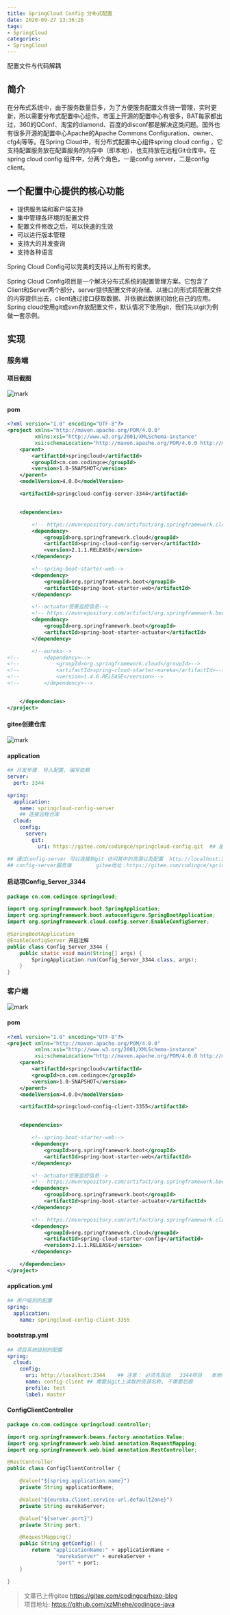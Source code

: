 ```yaml
---
title: SpringCloud Config 分布式配置
date: 2020-09-27 13:36:26
tags:
- SpringCloud
categories: 
- SpringCloud
---
```

配置文件与代码解耦
## 简介
在分布式系统中，由于服务数量巨多，为了方便服务配置文件统一管理，实时更新，所以需要分布式配置中心组件。市面上开源的配置中心有很多，BAT每家都出过，360的QConf、淘宝的diamond、百度的disconf都是解决这类问题。国外也有很多开源的配置中心Apache的Apache Commons Configuration、owner、cfg4j等等。在Spring Cloud中，有分布式配置中心组件spring cloud config ，它支持配置服务放在配置服务的内存中（即本地），也支持放在远程Git仓库中。在spring cloud config 组件中，分两个角色，一是config server，二是config client。

## 一个配置中心提供的核心功能
- 提供服务端和客户端支持
- 集中管理各环境的配置文件
- 配置文件修改之后，可以快速的生效
- 可以进行版本管理
- 支持大的并发查询
- 支持各种语言

Spring Cloud Config可以完美的支持以上所有的需求。

Spring Cloud Config项目是一个解决分布式系统的配置管理方案。它包含了Client和Server两个部分，server提供配置文件的存储、以接口的形式将配置文件的内容提供出去，client通过接口获取数据、并依据此数据初始化自己的应用。Spring cloud使用git或svn存放配置文件，默认情况下使用git，我们先以git为例做一套示例。

## 实现
### 服务端
#### 项目截图
![mark](http://image.codingce.com.cn/blog/20200927/172155524.png)

#### pom
```xml
<?xml version="1.0" encoding="UTF-8"?>
<project xmlns="http://maven.apache.org/POM/4.0.0"
         xmlns:xsi="http://www.w3.org/2001/XMLSchema-instance"
         xsi:schemaLocation="http://maven.apache.org/POM/4.0.0 http://maven.apache.org/xsd/maven-4.0.0.xsd">
    <parent>
        <artifactId>springcloud</artifactId>
        <groupId>cn.com.codingce</groupId>
        <version>1.0-SNAPSHOT</version>
    </parent>
    <modelVersion>4.0.0</modelVersion>

    <artifactId>springcloud-config-server-3344</artifactId>


    <dependencies>

        <!-- https://mvnrepository.com/artifact/org.springframework.cloud/spring-cloud-config-server -->
        <dependency>
            <groupId>org.springframework.cloud</groupId>
            <artifactId>spring-cloud-config-server</artifactId>
            <version>2.1.1.RELEASE</version>
        </dependency>

        <!--spring-boot-starter-web-->
        <dependency>
            <groupId>org.springframework.boot</groupId>
            <artifactId>spring-boot-starter-web</artifactId>
        </dependency>

        <!--actuator完善监控信息-->
        <!-- https://mvnrepository.com/artifact/org.springframework.boot/spring-boot-starter-actuator -->
        <dependency>
            <groupId>org.springframework.boot</groupId>
            <artifactId>spring-boot-starter-actuator</artifactId>
        </dependency>

        <!--eureka-->
<!--        <dependency>-->
<!--            <groupId>org.springframework.cloud</groupId>-->
<!--            <artifactId>spring-cloud-starter-eureka</artifactId>-->
<!--            <version>1.4.6.RELEASE</version>-->
<!--        </dependency>-->


    </dependencies>
</project>
```

#### gitee创建仓库
![mark](http://image.codingce.com.cn/blog/20200927/172302627.png)

#### application
```yml
## 开发步骤  导入配置, 编写依赖
server:
  port: 3344

spring:
  application:
    name: springcloud-config-server
    ## 连接远程仓库
  cloud:
    config:
      server:
        git:
          uri: https://gitee.com/codingce/springcloud-config.git  ## 是https的, 不是git

## 通过config-server 可以连接到git 访问其中的资源以及配置  http://localhost:3344/application-dev.yml   http://localhost:3344/application/dev/master
## config-server服务端        gitee地址：https://gitee.com/codingce/springcloud-config.git
```

#### 启动项Config_Server_3344
```java
package cn.com.codingce.springcloud;

import org.springframework.boot.SpringApplication;
import org.springframework.boot.autoconfigure.SpringBootApplication;
import org.springframework.cloud.config.server.EnableConfigServer;

@SpringBootApplication
@EnableConfigServer 开启注解
public class Config_Server_3344 {
    public static void main(String[] args) {
        SpringApplication.run(Config_Server_3344.class, args);
    }
}

```

### 客户端
![mark](http://image.codingce.com.cn/blog/20200927/172639378.png)
#### pom
```xml
<?xml version="1.0" encoding="UTF-8"?>
<project xmlns="http://maven.apache.org/POM/4.0.0"
         xmlns:xsi="http://www.w3.org/2001/XMLSchema-instance"
         xsi:schemaLocation="http://maven.apache.org/POM/4.0.0 http://maven.apache.org/xsd/maven-4.0.0.xsd">
    <parent>
        <artifactId>springcloud</artifactId>
        <groupId>cn.com.codingce</groupId>
        <version>1.0-SNAPSHOT</version>
    </parent>
    <modelVersion>4.0.0</modelVersion>

    <artifactId>springcloud-config-client-3355</artifactId>


    <dependencies>

        <!--spring-boot-starter-web-->
        <dependency>
            <groupId>org.springframework.boot</groupId>
            <artifactId>spring-boot-starter-web</artifactId>
        </dependency>

        <!--actuator完善监控信息-->
        <!-- https://mvnrepository.com/artifact/org.springframework.boot/spring-boot-starter-actuator -->
        <dependency>
            <groupId>org.springframework.boot</groupId>
            <artifactId>spring-boot-starter-actuator</artifactId>
        </dependency>

        <!-- https://mvnrepository.com/artifact/org.springframework.cloud/spring-cloud-starter-config -->
        <dependency>
            <groupId>org.springframework.cloud</groupId>
            <artifactId>spring-cloud-starter-config</artifactId>
            <version>2.1.1.RELEASE</version>
        </dependency>

    </dependencies>
</project>
```
#### application.yml
```yml
## 用户级别的配置
spring:
  application:
    name: springcloud-config-client-3355
```
#### bootstrap.yml
```yml
## 项目系统级别的配置
spring:
  cloud:
    config:
      uri: http://localhost:3344    ## 注意： 必须先启动   3344项目   本地项目 导包 spring-cloud-starter-eureka-server 不然会走 8080
      name: config-client ## 需要从git上读取的资源名称, 不需要后缀   
      profile: test
      label: master
```

#### ConfigClientController
```java
package cn.com.codingce.springcloud.controller;

import org.springframework.beans.factory.annotation.Value;
import org.springframework.web.bind.annotation.RequestMapping;
import org.springframework.web.bind.annotation.RestController;

@RestController
public class ConfigClientController {

    @Value("${spring.application.name}")
    private String applicationName;

    @Value("${eureka.client.service-url.defaultZone}")
    private String eurekaServer;

    @Value("${server.port}")
    private String port;

    @RequestMapping()
    public String getConfig() {
        return "applicationName:" + applicationName +
                "eurekaServer" + eurekaServer +
                "port" + port;
    }

}
```

>文章已上传gitee https://gitee.com/codingce/hexo-blog   
>项目地址: https://github.com/xzMhehe/codingce-java